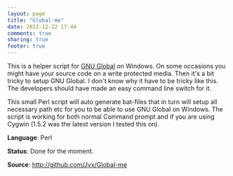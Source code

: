 ```yaml
---
layout: page
title: "Global-me"
date: 2013-12-22 17:44
comments: true
sharing: true
footer: true
---
```

This is a helper script for [GNU Global](http://www.gnu.org/software/global) on
Windows. On some occasions you might have your source code on a write protected
media. Then it's a bit tricky to setup GNU Global. I don't know why it have to
be tricky like this. The developers should have made an easy command line
switch for it.

This small Perl script will auto generate bat-files that in turn will setup all
necessary path etc for you to be able to use GNU Global on Windows. The script
is working for both normal Command prompt and if you are using Cygwin (1.5.2
was the latest version I tested this on).

**Language**: Perl

**Status**: Done for the moment.

**Source**: http://github.com/Jyx/Global-me
